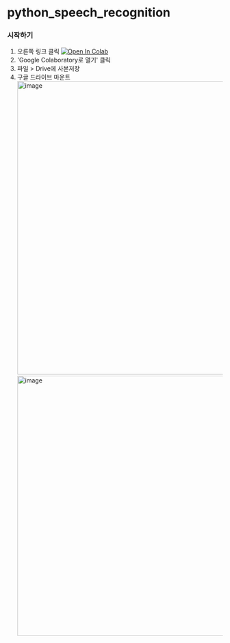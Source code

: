 # python_speech_recognition

### 시작하기 

1. 오른쪽 링크 클릭 [![Open In Colab](https://colab.research.google.com/assets/colab-badge.svg)](https://drive.google.com/file/d/1ZQoAQLiQaHGqMVvgpTt3Fu3KR5gbmf4_/view?usp=sharing)
2. 'Google Colaboratory로 열기' 클릭
2. 파일 > Drive에 사본저장  
3. 구글 드라이브 마운트   
   <img width="685" alt="image" src="https://github.com/user-attachments/assets/0e8617c7-cd95-40db-a898-7142225747a8">
   <img width="607" alt="image" src="https://github.com/user-attachments/assets/55a7e621-b707-49df-a3e0-5855e421f7e7">

   
